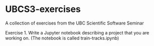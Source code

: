 # UBCS3-exercises
A collection of exercises from the UBC Scientific Software Seminar

Exercise 1. Write a Jupyter notebook describing a project that you are working on. (The notebook is called train-tracks.ipynb)
